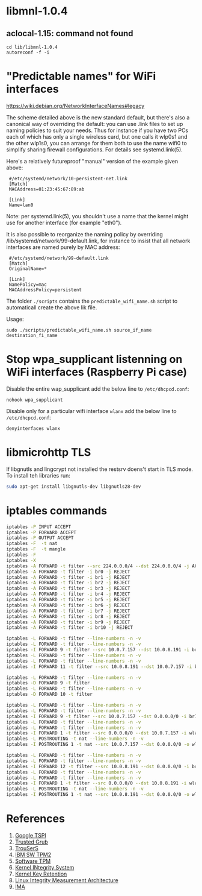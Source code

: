 # libmnl-1.0.4
## aclocal-1.15: command not found
```console
cd lib/libmnl-1.0.4
autoreconf -f -i
```

# "Predictable names" for WiFi interfaces
https://wiki.debian.org/NetworkInterfaceNames#legacy

The scheme detailed above is the new standard default, but there's also a canonical way of overriding the default: you can use .link files to set up naming policies to suit your needs. Thus for instance if you have two PCs each of which has only a single wireless card, but one calls it wlp0s1 and the other wlp1s0, you can arrange for them both to use the name wifi0 to simplify sharing firewall configurations. For details see systemd.link(5).

Here's a relatively futureproof "manual" version of the example given above:

```
 #/etc/systemd/network/10-persistent-net.link
 [Match]
 MACAddress=01:23:45:67:89:ab

 [Link]
 Name=lan0
```

Note: per systemd.link(5), you shouldn't use a name that the kernel might use for another interface (for example "eth0").

It is also possible to reorganize the naming policy by overriding /lib/systemd/network/99-default.link, for instance to insist that all network interfaces are named purely by MAC address:

```
 #/etc/systemd/network/99-default.link
 [Match]
 OriginalName=*

 [Link]
 NamePolicy=mac
 MACAddressPolicy=persistent
```

The folder ```./scripts``` contains the ```predictable_wifi_name.sh``` script to automaticall create the above lik file.

Usage:
```console
sudo ./scripts/predictable_wifi_name.sh source_if_name destination_fi_name
```

# Stop wpa_supplicant listenning on WiFi interfaces (Raspberry Pi case)
Disable the entire wap_supplicant add the below line to ```/etc/dhcpcd.conf```:
```
nohook wpa_supplicant
```

Disable only for a particular wifi interface ```wlanx``` add the below line to ```/etc/dhcpcd.conf```:
```
denyinterfaces wlanx
```


# libmicrohttp TLS
If libgnutls and lingcrypt not installed the restsrv doens't start in TLS mode. To install teh libraries run:
```bash
sudo apt-get install libgnutls-dev libgnutls28-dev
```

# iptables commands
```bash
iptables -P INPUT ACCEPT
iptables -P FORWARD ACCEPT
iptables -P OUTPUT ACCEPT
iptables -F  -t nat
iptables -F  -t mangle
iptables -F
iptables -X
iptables -A FORWARD -t filter --src 224.0.0.0/4 --dst 224.0.0.0/4 -j ACCEPT
iptables -A FORWARD -t filter -i br0 -j REJECT
iptables -A FORWARD -t filter -i br1 -j REJECT
iptables -A FORWARD -t filter -i br2 -j REJECT
iptables -A FORWARD -t filter -i br3 -j REJECT
iptables -A FORWARD -t filter -i br4 -j REJECT
iptables -A FORWARD -t filter -i br5 -j REJECT
iptables -A FORWARD -t filter -i br6 -j REJECT
iptables -A FORWARD -t filter -i br7 -j REJECT
iptables -A FORWARD -t filter -i br8 -j REJECT
iptables -A FORWARD -t filter -i br9 -j REJECT
iptables -A FORWARD -t filter -i br10 -j REJECT

iptables -L FORWARD -t filter --line-numbers -n -v
iptables -L FORWARD -t filter --line-numbers -n -v
iptables -I FORWARD 9 -t filter --src 10.0.7.157 --dst 10.0.8.191 -i br7 -o br8 -j ACCEPT
iptables -L FORWARD -t filter --line-numbers -n -v
iptables -L FORWARD -t filter --line-numbers -n -v
iptables -I FORWARD 11 -t filter --src 10.0.8.191 --dst 10.0.7.157 -i br8 -o br7 -j ACCEPT

iptables -L FORWARD -t filter --line-numbers -n -v
iptables -D FORWARD 9 -t filter
iptables -L FORWARD -t filter --line-numbers -n -v
iptables -D FORWARD 10 -t filter

iptables -L FORWARD -t filter --line-numbers -n -v
iptables -L FORWARD -t filter --line-numbers -n -v
iptables -I FORWARD 9 -t filter --src 10.0.7.157 --dst 0.0.0.0/0 -i br7 -o wlan3 -j ACCEPT
iptables -L FORWARD -t filter --line-numbers -n -v
iptables -L FORWARD -t filter --line-numbers -n -v
iptables -I FORWARD 1 -t filter --src 0.0.0.0/0 --dst 10.0.7.157 -i wlan3 -o br7 -j ACCEPT
iptables -L POSTROUTING -t nat --line-numbers -n -v
iptables -I POSTROUTING 1 -t nat --src 10.0.7.157 --dst 0.0.0.0/0 -o wlan3 -j MASQUERADE

iptables -L FORWARD -t filter --line-numbers -n -v
iptables -L FORWARD -t filter --line-numbers -n -v
iptables -I FORWARD 12 -t filter --src 10.0.8.191 --dst 0.0.0.0/0 -i br8 -o wlan3 -j ACCEPT
iptables -L FORWARD -t filter --line-numbers -n -v
iptables -L FORWARD -t filter --line-numbers -n -v
iptables -I FORWARD 1 -t filter --src 0.0.0.0/0 --dst 10.0.8.191 -i wlan3 -o br8 -j ACCEPT
iptables -L POSTROUTING -t nat --line-numbers -n -v
iptables -I POSTROUTING 1 -t nat --src 10.0.8.191 --dst 0.0.0.0/0 -o wlan3 -j MASQUERADE
```

# References
1. [Google TSPI](https://github.com/google/go-tspi)
2. [Trusted Grub](https://github.com/Rohde-Schwarz/TrustedGRUB2)
3. [TrouSerS](http://trousers.sourceforge.net/)
4. [IBM SW TPM2](https://sourceforge.net/projects/ibmswtpm2/)
5. [Software TPM](https://github.com/stefanberger/swtpm)
6. [Kernel INtegrity System](https://access.redhat.com/documentation/en-us/red_hat_enterprise_linux/8/html/managing_monitoring_and_updating_the_kernel/enhancing-security-with-the-kernel-integrity-subsystem_managing-monitoring-and-updating-the-kernel)
7. [Kernel Key Retention](https://www.kernel.org/doc/html/v4.18/security/keys/core.html)
8. [Linux Integrity Measurement Architecture](https://wiki.gentoo.org/wiki/Integrity_Measurement_Architecture)
9. [IMA](https://sourceforge.net/p/linux-ima/wiki/Home/)